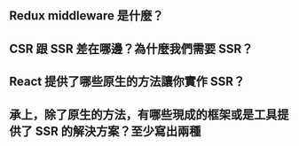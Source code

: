 ## Redux middleware 是什麼？


## CSR 跟 SSR 差在哪邊？為什麼我們需要 SSR？


## React 提供了哪些原生的方法讓你實作 SSR？


## 承上，除了原生的方法，有哪些現成的框架或是工具提供了 SSR 的解決方案？至少寫出兩種


